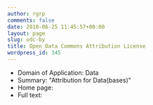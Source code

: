 ```yaml
---
author: rgrp
comments: false
date: 2010-06-25 11:45:57+00:00
layout: page
slug: odc-by
title: Open Data Commons Attribution License
wordpress_id: 345
---
```


 * Domain of Application: Data
  * Summary: "Attribution for Data(bases)"
  * Home page: 
  * Full text: 

